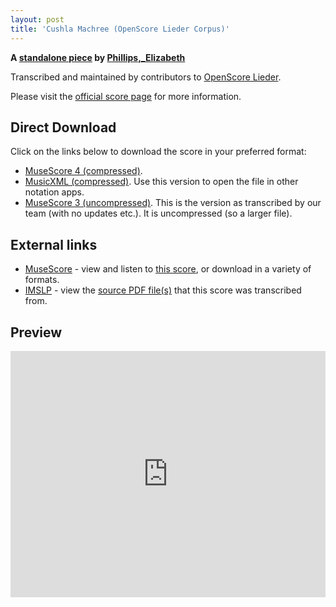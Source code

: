 ```yaml
---
layout: post
title: 'Cushla Machree (OpenScore Lieder Corpus)'
---
```


__A [standalone piece](https://fourscoreandmore.org/openscore/lieder/Phillips,_Elizabeth/_/) by [Phillips,_Elizabeth](https://fourscoreandmore.org/openscore/lieder/Phillips,_Elizabeth)__

Transcribed and maintained by contributors to [OpenScore Lieder].

Please visit the [official score page] for more information.

[official score page]: https://musescore.com/openscore-lieder-corpus/scores/6606200
[OpenScore Lieder]: https://musescore.com/openscore-lieder-corpus

## Direct Download

Click on the links below to download the score in your preferred format:
- [MuseScore 4 (compressed)](https://fourscoreandmore.org/openscore/lieder/Phillips,_Elizabeth/_/Cushla_Machree.mscz).
- [MusicXML (compressed)](https://fourscoreandmore.org/openscore/lieder/Phillips,_Elizabeth/_/Cushla_Machree.mxl). Use this version to open the file in other notation apps.
- [MuseScore 3 (uncompressed)](https://raw.githubusercontent.com/OpenScore/Lieder/refs/heads/main/scores/Phillips,_Elizabeth/_/Cushla_Machree/lc6606200.mscx). This is the version as transcribed by our team (with no updates etc.). It is uncompressed (so a larger file).

## External links

- [MuseScore] - view and listen to [this score][MuseScore], or download in a variety of formats.
- [IMSLP] - view the [source PDF file(s)][IMSLP] that this score was transcribed from.

[MuseScore]: https://musescore.com/score/6606200
[IMSLP]: https://imslp.org/wiki/Special:ReverseLookup/286650

## Preview

<iframe width="100%" height="394" src="https://musescore.com/openscore-lieder-corpus/scores/6606200/embed" frameborder="0" allowfullscreen allow="autoplay; fullscreen"></iframe>
